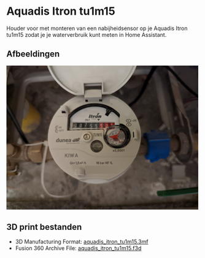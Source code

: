 # Aquadis Itron tu1m15

Houder voor met monteren van een nabijheidsensor op je Aquadis Itron tu1m15 zodat je je waterverbruik kunt meten in Home Assistant.

## Afbeeldingen
<img src="aquadis_itron_tu1m15.jpg" alt="Aquadis Itron tu1m15" width="500"/>

## 3D print bestanden
- 3D Manufacturing Format: [aquadis_itron_tu1m15.3mf](aquadis_itron_tu1m15.3mf)
- Fusion 360 Archive File: [aquadis_itron_tu1m15.f3d](aquadis_itron_tu1m15.f3d)

